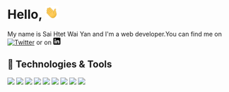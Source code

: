 
# Hello, <img src="https://github.com/SaiHtetWaiYan/SaiHtetWaiYan/blob/main/wave.gif" width="30px">

My name is Sai Htet Wai Yan and I'm a web developer.You can find me on [![Twitter][1.2]][1]  or on [![LinkedIn][3.2]][3]


## 🔧 Technologies & Tools

![](https://img.shields.io/badge/Code-JavaScript-informational?style=flat&logo=javascript&logoColor=white&color=2bbc8a)
![](https://img.shields.io/badge/Code-tailwindcss-informational?style=flat&logo=tailwindcss&logoColor=white&color=2bbc8a)
![](https://img.shields.io/badge/Code-bootstrap-informational?style=flat&logo=bootstrap&logoColor=white&color=2bbc8a)
![](https://img.shields.io/badge/Code-Vue-informational?style=flat&logo=vue.js&logoColor=white&color=2bbc8a)
![](https://img.shields.io/badge/Code-laravel-informational?style=flat&logo=laravel&logoColor=white&color=2bbc8a)
![](https://img.shields.io/badge/Code-mysql-informational?style=flat&logo=mysql&logoColor=white&color=2bbc8a)
![](https://img.shields.io/badge/Code-MariaDB-informational?style=flat&logo=MariaDB&logoColor=white&color=2bbc8a)
![](https://img.shields.io/badge/OS-Linux-informational?style=flat&logo=linux&logoColor=white&color=2bbc8a)
![](https://img.shields.io/badge/Cloud-Digital_Ocean-informational?style=flat&logo=digitalocean&logoColor=white&color=2bbc8a)



<!-- links to social media icons -->

<!-- icons with padding -->

[1.1]: http://i.imgur.com/tXSoThF.png (twitter icon with padding)
[2.1]: http://i.imgur.com/0o48UoR.png (github icon with padding)

<!-- icons without padding -->

[1.2]: http://i.imgur.com/wWzX9uB.png (twitter icon without padding)
[2.2]: http://i.imgur.com/9I6NRUm.png (github icon without padding)
[3.2]: https://github.com/SaiHtetWaiYan/SaiHtetWaiYan/blob/main/linkedin-3-16.png

<!-- links to your social media accounts -->

[1]: https://twitter.com/SaiHtetWaiYan
[2]: https://github.com/SaiHtetWaiYan
[3]: https://www.linkedin.com/in/saihtet/


